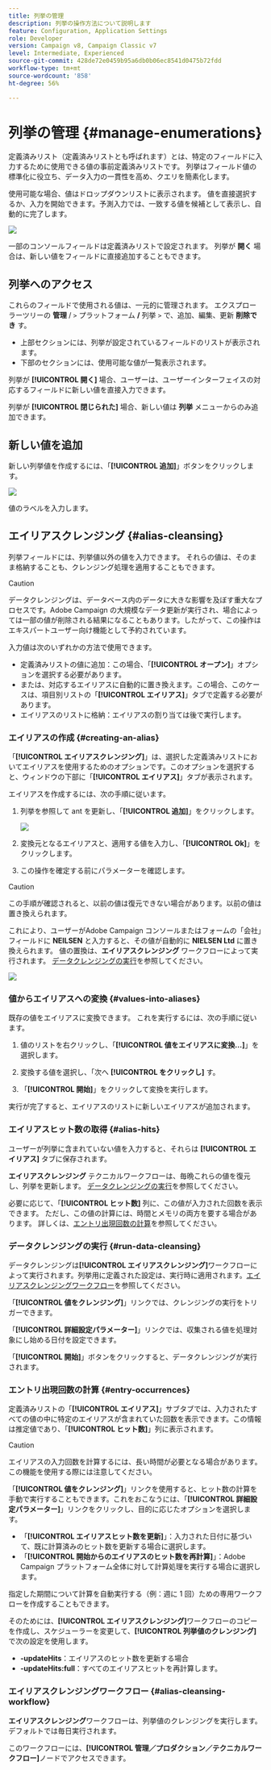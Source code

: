 ```yaml
---
title: 列挙の管理
description: 列挙の操作方法について説明します
feature: Configuration, Application Settings
role: Developer
version: Campaign v8, Campaign Classic v7
level: Intermediate, Experienced
source-git-commit: 428de72e0459b95a6db0b06ec8541d0475b72fdd
workflow-type: tm+mt
source-wordcount: '858'
ht-degree: 56%

---
```


# 列挙の管理 {#manage-enumerations}

定義済みリスト（定義済みリストとも呼ばれます）とは、特定のフィールドに入力するために使用できる値の事前定義済みリストです。 列挙はフィールド値の標準化に役立ち、データ入力の一貫性を高め、クエリを簡素化します。

使用可能な場合、値はドロップダウンリストに表示されます。 値を直接選択するか、入力を開始できます。予測入力では、一致する値を候補として表示し、自動的に完了します。

![](assets/enum_values.png)

一部のコンソールフィールドは定義済みリストで設定されます。 列挙が **開く** 場合は、新しい値をフィールドに直接追加することもできます。

## 列挙へのアクセス

これらのフィールドで使用される値は、一元的に管理されます。 エクスプローラーツリーの **管理** / `>` プラットフォーム **/** 列挙 `>` で、追加、編集、更新 **削除でき** す。

* 上部セクションには、列挙が設定されているフィールドのリストが表示されます。
* 下部のセクションには、使用可能な値が一覧表示されます。

列挙が **[!UICONTROL 開く]** 場合、ユーザーは、ユーザーインターフェイスの対応するフィールドに新しい値を直接入力できます。

列挙が **[!UICONTROL 閉じられた]** 場合、新しい値は **列挙** メニューからのみ追加できます。

## 新しい値を追加

新しい列挙値を作成するには、「**[!UICONTROL 追加]**」ボタンをクリックします。

![](assets/enumeration_screen.png)

値のラベルを入力します。


## エイリアスクレンジング {#alias-cleansing}

列挙フィールドには、列挙値以外の値を入力できます。 それらの値は、そのまま格納することも、クレンジング処理を適用することもできます。

>[!CAUTION]
>
>データクレンジングは、データベース内のデータに大きな影響を及ぼす重大なプロセスです。Adobe Campaign の大規模なデータ更新が実行され、場合によっては一部の値が削除される結果になることもあります。したがって、この操作はエキスパートユーザー向け機能として予約されています。

入力値は次のいずれかの方法で使用できます。

* 定義済みリストの値に追加：この場合、「**[!UICONTROL オープン]**」オプションを選択する必要があります。
* または、対応するエイリアスに自動的に置き換えます。この場合、このケースは、項目別リストの「**[!UICONTROL エイリアス]**」タブで定義する必要があります。
* エイリアスのリストに格納：エイリアスの割り当ては後で実行します。

### エイリアスの作成 {#creating-an-alias}

「**[!UICONTROL エイリアスクレンジング]**」は、選択した定義済みリストにおいてエイリアスを使用するためのオプションです。このオプションを選択すると、ウィンドウの下部に「**[!UICONTROL エイリアス]**」タブが表示されます。

エイリアスを作成するには、次の手順に従います。

1. 列挙を参照して ant を更新し、「**[!UICONTROL 追加]**」をクリックします。

   ![](assets/enumeration_alias_create.png)

1. 変換元となるエイリアスと、適用する値を入力し、「**[!UICONTROL Ok]**」をクリックします。

1. この操作を確定する前にパラメーターを確認します。

>[!CAUTION]
>
>この手順が確認されると、以前の値は復元できない場合があります。以前の値は置き換えられます。

これにより、ユーザーがAdobe Campaign コンソールまたはフォームの「会社」フィールドに **NEILSEN** と入力すると、その値が自動的に **NIELSEN Ltd** に置き換えられます。 値の置換は、**エイリアスクレンジング** ワークフローによって実行されます。 [データクレンジングの実行](#running-data-cleansing)を参照してください。

![](assets/enumeration_alias_use.png)

### 値からエイリアスへの変換 {#values-into-aliases}

既存の値をエイリアスに変換できます。 これを実行するには、次の手順に従います。

1. 値のリストを右クリックし、「**[!UICONTROL 値をエイリアスに変換…]**」を選択します。

1. 変換する値を選択し、「次へ **[!UICONTROL をクリックし]** す。

1. 「**[!UICONTROL 開始]**」をクリックして変換を実行します。

実行が完了すると、エイリアスのリストに新しいエイリアスが追加されます。

### エイリアスヒット数の取得 {#alias-hits}

ユーザーが列挙に含まれていない値を入力すると、それらは **[!UICONTROL エイリアス]** タブに保存されます。

**エイリアスクレンジング** テクニカルワークフローは、毎晩これらの値を復元し、列挙を更新します。 [データクレンジングの実行](#running-data-cleansing)を参照してください。

必要に応じて、「**[!UICONTROL ヒット数]** 列に、この値が入力された回数を表示できます。 ただし、この値の計算には、時間とメモリの両方を要する場合があります。 詳しくは、[エントリ出現回数の計算](#calculating-entry-occurrences)を参照してください。

### データクレンジングの実行 {#run-data-cleansing}

データクレンジングは&#x200B;**[!UICONTROL エイリアスクレンジング]**&#x200B;ワークフローによって実行されます。列挙用に定義された設定は、実行時に適用されます。[エイリアスクレンジングワークフロー](#alias-cleansing-workflow)を参照してください。

「**[!UICONTROL 値をクレンジング]**」リンクでは、クレンジングの実行をトリガーできます。

「**[!UICONTROL 詳細設定パラメーター]**」リンクでは、収集される値を処理対象にし始める日付を設定できます。

「**[!UICONTROL 開始]**」ボタンをクリックすると、データクレンジングが実行されます。

### エントリ出現回数の計算 {#entry-occurrences}

定義済みリストの「**[!UICONTROL エイリアス]**」サブタブでは、入力されたすべての値の中に特定のエイリアスが含まれていた回数を表示できます。この情報は推定値であり、「**[!UICONTROL ヒット数]**」列に表示されます。

>[!CAUTION]
>
>エイリアスの入力回数を計算するには、長い時間が必要となる場合があります。この機能を使用する際には注意してください。

「**[!UICONTROL 値をクレンジング]**」リンクを使用すると、ヒット数の計算を手動で実行することもできます。これをおこなうには、「**[!UICONTROL 詳細設定パラメーター]**」リンクをクリックし、目的に応じたオプションを選択します。

* 「**[!UICONTROL エイリアスヒット数を更新]**」：入力された日付に基づいて、既に計算済みのヒット数を更新する場合に選択します。
* 「**[!UICONTROL 開始からのエイリアスのヒット数を再計算]**」：Adobe Campaign プラットフォーム全体に対して計算処理を実行する場合に選択します。

指定した期間について計算を自動実行する（例：週に 1 回）ための専用ワークフローを作成することもできます。

そのためには、**[!UICONTROL エイリアスクレンジング]**&#x200B;ワークフローのコピーを作成し、スケジューラーを変更して、**[!UICONTROL 列挙値のクレンジング]**&#x200B;で次の設定を使用します。

* **-updateHits**：エイリアスのヒット数を更新する場合
* **-updateHits:full**：すべてのエイリアスヒットを再計算します。

### エイリアスクレンジングワークフロー {#alias-cleansing-workflow}

**エイリアスクレンジング**&#x200B;ワークフローは、列挙値のクレンジングを実行します。デフォルトでは毎日実行されます。

このワークフローには、**[!UICONTROL 管理／プロダクション／テクニカルワークフロー]**&#x200B;ノードでアクセスできます。



